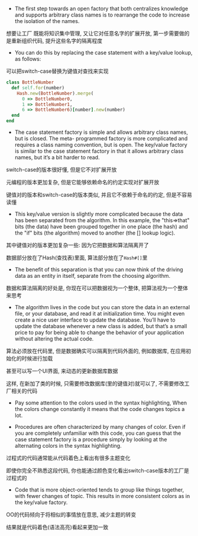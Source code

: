 + The first step towards an open factory that both centralizes knowledge and supports arbitrary class names is to rearrange the code to increase the isolation of the names.

想要让工厂 既能将知识集中管理, 又让它对任意名字的扩展开放, 第一步需要做的是重新组织代码, 提升这些名字的隔离程度

+ You can do this by replacing the case statement with a key/value lookup, as follows:

可以把switch-case替换为键值对查找来实现

```ruby
class BottleNumber
  def self.for(number)
    Hash.new(BottleNumber).merge(
      0 => BottleNumber0,
      1 => BottleNumber1,
      6 => BottleNumber6)[number].new(number)
  end
end
```

+ The case statement factory is simple and allows arbitrary class names, but is closed. The meta- programmed factory is more complicated and requires a class naming convention, but is open. The key/value factory is similar to the case statement factory in that it allows arbitrary class names, but it’s a bit harder to read.

switch-case的版本很好懂, 但是它不对扩展开放

元编程的版本更加复杂, 但是它能够依赖命名的约定实现对扩展开放

键值对的版本和switch-case的版本类似, 并且它不依赖于命名的约定, 但是不容易读懂

+ This key/value version is slightly more complicated because the data has been separated from the algorithm. In this example, the "this⇒that" bits (the data) have been grouped together in one place (the hash) and the "if" bits (the algorithm) moved to another (the [] lookup logic).

其中键值对的版本更加复杂一些: 因为它把数据和算法隔离开了

数据部分放在了Hash(查找表)里面, 算法部分放在了`Hash#[]`里

+ The benefit of this separation is that you can now think of the driving data as an entity in itself, separate from the choosing algorithm.

数据和算法隔离的好处是, 你现在可以把数据视为一个整体, 把算法视为一个整体来思考

+ The algorithm lives in the code but you can store the data in an external file, or your database, and read it at initialization time. You might even create a nice user interface to update the database. You’ll have to update the database whenever a new class is added, but that’s a small price to pay for being able to change the behavior of your application without altering the actual code.

算法必须放在代码里, 但是数据确实可以隔离到代码外面的, 例如数据库, 在应用初始化的时候进行加载

甚至可以写一个UI界面, 来动态的更新数据库数据

这样, 在新加了类的时候, 只需要修改数据库(里的键值对)就可以了, 不需要修改工厂相关的代码

+ Pay some attention to the colors used in the syntax highlighting, When the colors change constantly it means that the code changes topics a lot.

+ Procedures are often characterized by many changes of color. Even if you are completely unfamiliar with this code, you can guess that the case statement factory is a procedure simply by looking at the alternating colors in the syntax highlighting.

过程式的代码通常能从代码着色上看出有很多主题变化

即使你完全不熟悉这段代码, 你也能通过颜色变化看出switch-case版本的工厂是过程式的

+ Code that is more object-oriented tends to group like things together, with fewer changes of topic. This results in more consistent colors as in the key/value factory.

OO的代码倾向于将相似的事情放在意思, 减少主题的转变

结果就是代码着色(语法高亮)看起来更加一致






